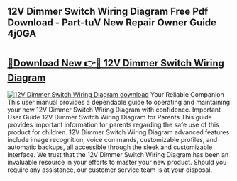 ## 12V Dimmer Switch Wiring Diagram Free Pdf Download - Part-tuV New Repair Owner Guide 4j0GA

# <h2><a href="http://dflk0dz.blite.top/?on=12V+Dimmer+Switch+Wiring+Diagram">🔗Download New 👉🔴 12V Dimmer Switch Wiring Diagram</a></h2>

[![12V Dimmer Switch Wiring Diagram download](https://i.imgur.com/lujVjoI.png)](http://dflk0dz.blite.top/?on=12V+Dimmer+Switch+Wiring+Diagram)
Your Reliable Companion This user manual provides a dependable guide to operating and maintaining your new 12V Dimmer Switch Wiring Diagram with confidence. Important User Guide 12V Dimmer Switch Wiring Diagram for Parents This guide provides important information for parents regarding the safe use of this product for children. 12V Dimmer Switch Wiring Diagram advanced features include image recognition, voice commands, customizable profiles, and automatic backups, all accessible through the sleek and customizable interface. We trust that the 12V Dimmer Switch Wiring Diagram has been an invaluable resource in your efforts to master your new product. Should you require any assistance, our customer service team is at your disposal.
